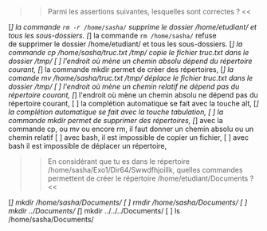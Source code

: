 



>> Parmi les assertions suivantes, lesquelles sont correctes ? <<

[*] la commande `rm -r /home/sasha/` supprime le dossier /home/etudiant/ et tous les sous-dossiers.
[*] la commande `rm /home/sasha/` refuse de supprimer le dossier /home/etudiant/ et tous les sous-dossiers.
[*] la commande cp /home/sasha/truc.txt /tmp/ copie le fichier truc.txt dans le dossier /tmp/
[ ] l'endroit où mène un chemin absolu dépend du répertoire courant,
[*] la commande mkdir permet de créer des répertoires,
[*] la comande mv /home/sasha/truc.txt /tmp/ déplace le fichier truc.txt dans le dossier /tmp/
[ ] l'endroit où mène un chemin relatif ne dépend pas du répertoire courant,
[*] l'endroit où mène un chemin absolu ne dépend pas du répertoire courant,
[ ] la complétion automatique se fait avec la touche alt,
[*] la complétion automatique se fait avec la touche tabulation,
[ ] la commande mkdir permet de supprimer des répertoires,
[*] avec la commande cp, ou mv ou encore rm, il faut donner un chemin absolu ou un chemin relatif
[ ] avec bash, il est impossible de copier un fichier,
[ ] avec bash il est impossible de déplacer un répertoire,

>> En considérant que tu es dans le répertoire /home/sasha/Exo1/Dir64/Swwdfhjoillk, quelles commandes permettent de créer le répertoire /home/etudiant/Documents ? <<

[*] mkdir /home/sasha/Documents/
[ ] rmdir /home/sasha/Documents/
[ ] mkdir ../Documents/
[*] mkdir ../../../Documents/
[ ] ls /home/sasha/Documents/

